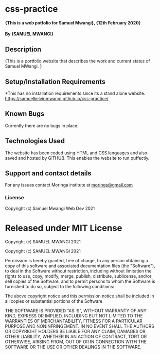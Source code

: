 # css-practice
#### {This is a web potfolio for Samuel Mwangi}, {12th February 2020}
#### By **{SAMUEL MWANGI}**
## Description
{This is a portfolio website that describes the work and current status of Samuel MWangi. }
## Setup/Installation Requirements
*This has no installation requirements since its a stand alone website.
https://samuelkelvinmwangi.github.io/css-practice/
## Known Bugs
Currently there are no bugs in place.
## Technologies Used
The website has been coded using HTML and CSS languages and also saved and hosted by GITHUB. This enables the website to run puffectly.
## Support and contact details
For any issues contact Moringa institute at moringa@gmail.com
### License
Copyright (c) Samuel Mwangi Web Dev 2021
# Released under MIT License

Copyright (c) SAMUEL MWANGI 2021

Copyright (c) SAMUEL MWANGI 2021

Permission is hereby granted, free of charge, to any person obtaining a copy of this software and associated documentation files (the "Software"), to deal in the Software without restriction, including without limitation the rights to use, copy, modify, merge, publish, distribute, sublicense, and/or sell copies of the Software, and to permit persons to whom the Software is furnished to do so, subject to the following conditions:

The above copyright notice and this permission notice shall be included in all copies or substantial portions of the Software.

THE SOFTWARE IS PROVIDED "AS IS", WITHOUT WARRANTY OF ANY KIND, EXPRESS OR IMPLIED, INCLUDING BUT NOT LIMITED TO THE WARRANTIES OF MERCHANTABILITY, FITNESS FOR A PARTICULAR PURPOSE AND NONINFRINGEMENT. IN NO EVENT SHALL THE AUTHORS OR COPYRIGHT HOLDERS BE LIABLE FOR ANY CLAIM, DAMAGES OR OTHER LIABILITY, WHETHER IN AN ACTION OF CONTRACT, TORT OR OTHERWISE, ARISING FROM, OUT OF OR IN CONNECTION WITH THE SOFTWARE OR THE USE OR OTHER DEALINGS IN THE SOFTWARE.
